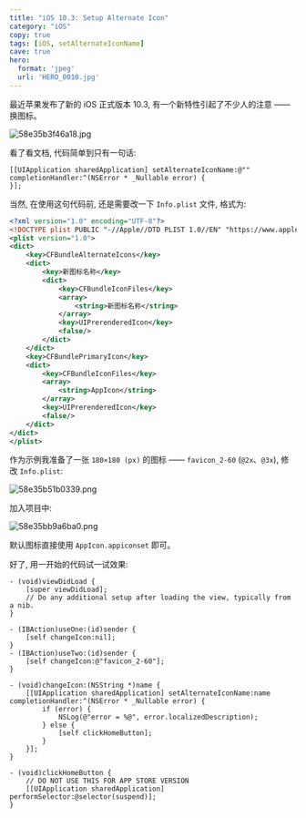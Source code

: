 ```yaml
---
title: "iOS 10.3: Setup Alternate Icon"
category: "iOS"
copy: true
tags: [iOS, setAlternateIconName]
cave: true
hero:
  format: 'jpeg'
  url: 'HERO_0010.jpg'
---
```

最近苹果发布了新的 iOS 正式版本 10.3, 有一个新特性引起了不少人的注意 —— 换图标。

![58e35b3f46a18.jpg](https://ooo.0o0.ooo/2017/04/04/58e35b3f46a18.jpg)

看了看文档, 代码简单到只有一句话:

```objc
[[UIApplication sharedApplication] setAlternateIconName:@"" completionHandler:^(NSError * _Nullable error) {
}];
```
当然, 在使用这句代码前, 还是需要改一下 `Info.plist` 文件, 格式为:

```xml
<?xml version="1.0" encoding="UTF-8"?>
<!DOCTYPE plist PUBLIC "-//Apple//DTD PLIST 1.0//EN" "https://www.apple.com/DTDs/PropertyList-1.0.dtd">
<plist version="1.0">
<dict>
	<key>CFBundleAlternateIcons</key>
	<dict>
		<key>新图标名称</key>
		<dict>
			<key>CFBundleIconFiles</key>
			<array>
				<string>新图标名称</string>
			</array>
			<key>UIPrerenderedIcon</key>
			<false/>
		</dict>
	</dict>
	<key>CFBundlePrimaryIcon</key>
	<dict>
		<key>CFBundleIconFiles</key>
		<array>
			<string>AppIcon</string>
		</array>
		<key>UIPrerenderedIcon</key>
		<false/>
	</dict>
</dict>
</plist>
```

作为示例我准备了一张 `180×180 (px)` 的图标 —— `favicon_2-60` (`@2x`、`@3x`), 修改 `Info.plist`:

![58e35b51b0339.png](https://ooo.0o0.ooo/2017/04/04/58e35b51b0339.png)

加入项目中:

![58e35bb9a6ba0.png](https://ooo.0o0.ooo/2017/04/04/58e35bb9a6ba0.png)

默认图标直接使用 `AppIcon.appiconset` 即可。

好了, 用一开始的代码试一试效果:

```objc
- (void)viewDidLoad {
    [super viewDidLoad];
    // Do any additional setup after loading the view, typically from a nib.
}

- (IBAction)useOne:(id)sender {
    [self changeIcon:nil];
}
- (IBAction)useTwo:(id)sender {
    [self changeIcon:@"favicon_2-60"];
}

- (void)changeIcon:(NSString *)name {
    [[UIApplication sharedApplication] setAlternateIconName:name completionHandler:^(NSError * _Nullable error) {
        if (error) {
            NSLog(@"error = %@", error.localizedDescription);
        } else {
            [self clickHomeButton];
        }
    }];
}

- (void)clickHomeButton {
    // DO NOT USE THIS FOR APP STORE VERSION
    [[UIApplication sharedApplication] performSelector:@selector(suspend)];
}
```
